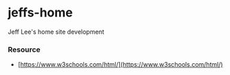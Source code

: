 # jeffs-home
Jeff Lee's home site development

### Resource
- [https://www.w3schools.com/html/](https://www.w3schools.com/html/)